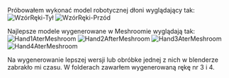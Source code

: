 Próbowałem wykonać model robotycznej dłoni wyglądający tak:
![WzórRęki-Tył](https://user-images.githubusercontent.com/46341978/142470828-0cd94395-79ab-4e9e-a709-f569ffb2ef9c.jpg)
![WzórRęki-Przód](https://user-images.githubusercontent.com/46341978/142470835-36d3d7f1-e7f7-4131-b0bc-c6a0d9470579.jpg)

Najlepsze modele wygenerowane w Meshroomie wyglądają tak:
![Hand1AterMeshroom](https://user-images.githubusercontent.com/46341978/142470220-982509d3-987d-40d2-8a31-2bc288be4460.png)
![Hand2AfterMeshroom](https://user-images.githubusercontent.com/46341978/142470223-bd068b16-7ead-4d76-bcb1-f9d2c2b730a9.png)
![Hand3AterMeshroom](https://user-images.githubusercontent.com/46341978/142470230-7a8edd94-6bad-4c72-a26d-a20f64f16e87.png)
![Hand4AterMeshroom](https://user-images.githubusercontent.com/46341978/142470214-ad0f9079-d913-445b-a8cb-76559c5f4c6b.png)

Na wygenerowanie lepszej wersji lub obróbke jednej z nich w blenderze zabrakło mi czasu. W folderach zawarłem wygenerowaną rękę nr 3 i 4.


